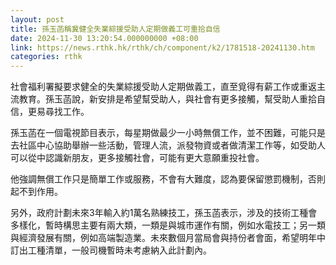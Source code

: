```yaml
---
layout: post
title: 孫玉菡稱冀健全失業綜援受助人定期做義工可重拾自信
date: 2024-11-30 13:20:54.000000000 +08:00
link: https://news.rthk.hk/rthk/ch/component/k2/1781518-20241130.htm
categories: rthk
---
```


社會福利署擬要求健全的失業綜援受助人定期做義工，直至覓得有薪工作或重返主流教育。孫玉菡說，新安排是希望幫受助人，與社會有更多接觸，幫受助人重拾自信，更易尋找工作。

孫玉菡在一個電視節目表示，每星期做最少一小時無償工作，並不困難，可能只是去社區中心協助舉辦一些活動，管理人流，派發物資或者做清潔工作等，如受助人可以從中認識新朋友，更多接觸社會，可能有更大意願重投社會。

他強調無償工作只是簡單工作或服務，不會有大難度，認為要保留懲罰機制，否則起不到作用。

另外，政府計劃未來3年輸入約1萬名熟練技工，孫玉菡表示，涉及的技術工種會多樣化，暫時構思主要有兩大類，一類是與城市運作有關，例如水電技工；另一類與經濟發展有關，例如高端製造業。未來數個月當局會與持份者會面，希望明年中訂出工種清單，一般司機暫時未考慮納入此計劃內。
